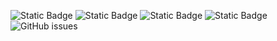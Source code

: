 ![Static Badge](https://img.shields.io/badge/blacklists-60-000000) ![Static Badge](https://img.shields.io/badge/blacklisted-2501684-cc0000) ![Static Badge](https://img.shields.io/badge/whitelisted-2244-00CC00) ![Static Badge](https://img.shields.io/badge/streaming_blacklist-28107-000000) ![GitHub issues](https://img.shields.io/github/issues/fabriziosalmi/blacklists)

